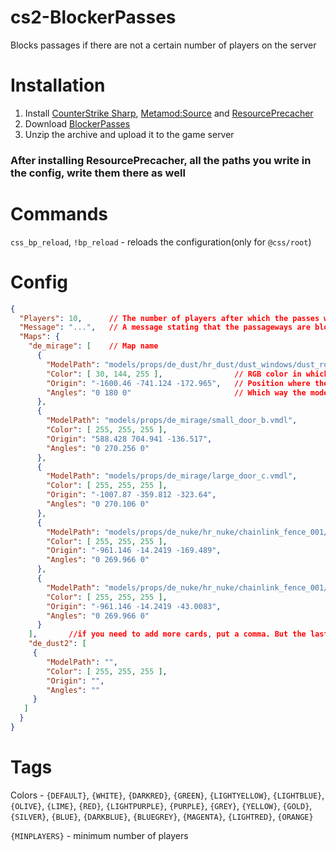 # cs2-BlockerPasses
Blocks passages if there are not a certain number of players on the server

# Installation
1. Install [CounterStrike Sharp](https://github.com/roflmuffin/CounterStrikeSharp), [Metamod:Source](https://www.sourcemm.net/downloads.php/?branch=master) and [ResourcePrecacher](https://github.com/KillStr3aK/ResourcePrecacher)
3. Download [BlockerPasses](https://github.com/partiusfabaa/cs2-BlockerPasses/releases/tag/v1.0.0)
4. Unzip the archive and upload it to the game server

### After installing ResourcePrecacher, all the paths you write in the config, write them there as well

# Commands
`css_bp_reload`, `!bp_reload` - reloads the configuration(only for `@css/root`)

# Config

```json
{
  "Players": 10,      // The number of players after which the passes will open
  "Message": "...",   // A message stating that the passageways are blocked (all the tags are at the bottom)
  "Maps": {
    "de_mirage": [    // Map name
      {
        "ModelPath": "models/props/de_dust/hr_dust/dust_windows/dust_rollupdoor_96x128_surface_lod.vmdl", // Path to the model
        "Color": [ 30, 144, 255 ],                // RGB color in which the model will be colored
        "Origin": "-1600.46 -741.124 -172.965",   // Position where the model will be placed
        "Angles": "0 180 0"                       // Which way the model will be turned
      },
      {
        "ModelPath": "models/props/de_mirage/small_door_b.vmdl",
        "Color": [ 255, 255, 255 ],
        "Origin": "588.428 704.941 -136.517",
        "Angles": "0 270.256 0"
      },
      {
        "ModelPath": "models/props/de_mirage/large_door_c.vmdl",
        "Color": [ 255, 255, 255 ],
        "Origin": "-1007.87 -359.812 -323.64",
        "Angles": "0 270.106 0"
      },
      {
        "ModelPath": "models/props/de_nuke/hr_nuke/chainlink_fence_001/chainlink_fence_001_256_capped.vmdl",
        "Color": [ 255, 255, 255 ],
        "Origin": "-961.146 -14.2419 -169.489",
        "Angles": "0 269.966 0"
      },
      {
        "ModelPath": "models/props/de_nuke/hr_nuke/chainlink_fence_001/chainlink_fence_001_256_capped.vmdl",
        "Color": [ 255, 255, 255 ],
        "Origin": "-961.146 -14.2419 -43.0083",
        "Angles": "0 269.966 0"
      }            
    ],       //if you need to add more cards, put a comma. But the last map doesn't need one! (example)
    "de_dust2": [
     {
        "ModelPath": "",
        "Color": [ 255, 255, 255 ],
        "Origin": "",
        "Angles": ""
     }
   ]
  }
}
```

# Tags
Colors - `{DEFAULT}`, `{WHITE}`, `{DARKRED}`, `{GREEN}`, `{LIGHTYELLOW}`, `{LIGHTBLUE}`, `{OLIVE}`, `{LIME}`, `{RED}`, `{LIGHTPURPLE}`, `{PURPLE}`, `{GREY}`, `{YELLOW}`, `{GOLD}`, `{SILVER}`, `{BLUE}`, `{DARKBLUE}`, `{BLUEGREY}`, `{MAGENTA}`, `{LIGHTRED}`, `{ORANGE}`

`{MINPLAYERS}` - minimum number of players
